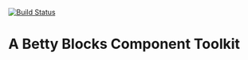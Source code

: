 [![Build Status](https://travis-ci.org/bettyblocks/material-ui-component-set.svg?branch=acceptance)](https://travis-ci.org/bettyblocks/material-ui-component-set)

# A Betty Blocks Component Toolkit
